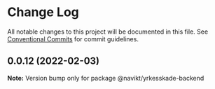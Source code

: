# Change Log

All notable changes to this project will be documented in this file.
See [Conventional Commits](https://conventionalcommits.org) for commit guidelines.

## 0.0.12 (2022-02-03)

**Note:** Version bump only for package @navikt/yrkesskade-backend
